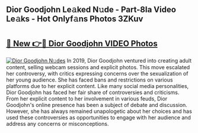 ## Dior Goodjohn Le𝚊ked N𝚞de - Part-8Ia Video Le𝚊ks - Hot Onlyf𝚊ns Photos 3ZKuv

# <h2><a href="http://ab64120.deff.icu/?id=Dior+Goodjohn">🔗 New 👉🔴 Dior Goodjohn VIDEO Photos</a></h2>

[![Dior Goodjohn N𝚞des](https://i.imgur.com/rIISA9y.gif)](http://ab64120.deff.icu/?id=Dior+Goodjohn)
In 2019, Dior Goodjohn ventured into creating adult content, selling webcam sessions and explicit photos. This move escalated her controversy, with critics expressing concerns over the sexualization of her young audience. She has faced bans and restrictions on various platforms due to her explicit content. Like many social media personalities, Dior Goodjohn has faced her fair share of controversies and criticisms. From her explicit content to her involvement in various feuds, Dior Goodjohn's online presence has been a subject of debate and discussion. However, she has always remained unapologetic about her choices and has used these controversies as opportunities to engage with her audience and address any concerns or misconceptions.
